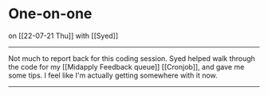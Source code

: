 # One-on-one
on [[22-07-21 Thu]]
with [[Syed]]

---
Not much to report back for this coding session. Syed helped walk through the code for my [[Midapply Feedback queue]] [[Cronjob]], and gave me some tips. I feel like I'm actually getting somewhere with it now.

---
